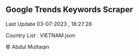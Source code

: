 

## Google Trends Keywords Scraper 
 
Last Update 03-07-2023 , 18:27:28

Country List :
VIETNAM.json



© Abdul Muttaqin 
